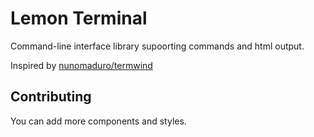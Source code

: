 # Lemon Terminal

Command-line interface library supoorting commands and html output.

Inspired by [nunomaduro/termwind](https://github.com/nunomaduro/termwind)

## Contributing

You can add more components and styles.
